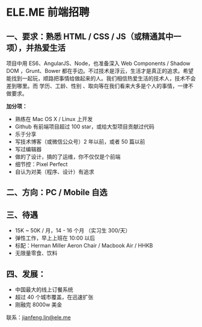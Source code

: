 # ELE.ME 前端招聘

## 一、要求：熟悉 HTML / CSS / JS（或精通其中一项），并热爱生活

项目中用 ES6、AngularJS、Node，也准备深入 Web Components / Shadow DOM ，Grunt、Bower 都在手边。不过技术是浮云，生活才是真正的追求。希望能找到一起玩，顺路把事情给做起来的人。我们相信热爱生活的技术人，技术不会差到哪里。而 学历、工龄、性别 、取向等在我们看来大多是个人的事情，一律不做要求。

**加分项：**
- 熟练在 Mac OS X / Linux 上开发
- Github 有前端项目超过 100 star，或给大型项目贡献过代码
- 乐于分享
- 写技术博客（或微信公众号）2 年以前，或者 50 篇以前
- 写过编辑器
- 做的了设计，搞的了运维，你不仅仅是个前端
- 细节控：Pixel Perfect
- 自认为对美（程序、设计）有追求

## 二、方向：PC / Mobile 自选

## 三、待遇

- 15K ~ 50K / 月，14 - 16 个月 （实习生 300/天）
- 弹性工作，早上上班在 10:00 以后
- 标配：Herman Miller Aeron Chair / Macbook Air / HHKB
- 无限量零食、饮料

## 四、发展：

- 中国最大的线上订餐系统
- 超过 40 个城市覆盖，在迅速扩张
- 刚融完 8000w 美金


联系：jianfeng.lin@ele.me
